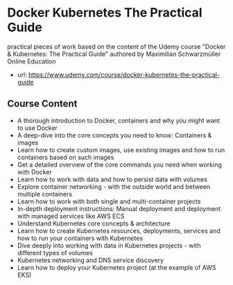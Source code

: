 # Docker Kubernetes The Practical Guide
practical pieces of work based on the content  of the Udemy course "Docker &amp; Kubernetes: The Practical Guide" authored by Maximilian Schwarzmüller Online Education
* url: https://www.udemy.com/course/docker-kubernetes-the-practical-guide

## Course Content
* A thorough introduction to Docker, containers and why you might want to use Docker
* A deep-dive into the core concepts you need to know: Containers & images
* Learn how to create custom images, use existing images and how to run containers based on such images
* Get a detailed overview of the core commands you need when working with Docker
* Learn how to work with data and how to persist data with volumes
* Explore container networking - with the outside world and between multiple containers
* Learn how to work with both single and multi-container projects
* In-depth deployment instructions: Manual deployment and deployment with managed services like AWS ECS
* Understand Kubernetes core concepts & architecture
* Learn how to create Kubernetes resources, deployments, services and how to run your containers with Kubernetes
* Dive deeply into working with data in Kubernetes projects - with different types of volumes
* Kubernetes networking and DNS service discovery
* Learn how to deploy your Kubernetes project (at the example of AWS EKS)
